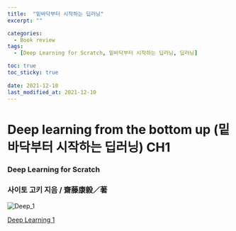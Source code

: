 ```yaml
---
title:  "밑바닥부터 시작하는 딥러닝"
excerpt: ""

categories:
  - Book review
tags:
  - [Deep Learning for Scratch, 밑바닥부터 시작하는 딥러닝, 딥러닝]

toc: true
toc_sticky: true
 
date: 2021-12-10
last_modified_at: 2021-12-10
---
```


# Deep learning from the bottom up (밑바닥부터 시작하는 딥러닝) CH1

### Deep Learning for Scratch

### 사이토 고키 지음 / **齋藤康毅／著**

![Deep_1](https://user-images.githubusercontent.com/75519839/169656829-9b2c8993-1f6a-4d5b-a824-7e28f801ead3.png)


[Deep Learning 1](https://www.notion.so/de6653e554804121b8d308c004af33e0)